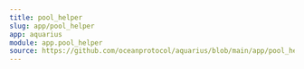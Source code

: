 ```yaml
---
title: pool_helper
slug: app/pool_helper
app: aquarius
module: app.pool_helper
source: https://github.com/oceanprotocol/aquarius/blob/main/app/pool_helper.py
---
```

